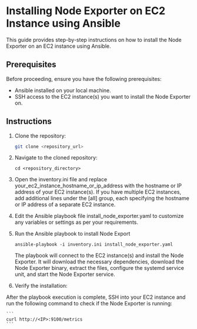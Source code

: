 # Installing Node Exporter on EC2 Instance using Ansible

This guide provides step-by-step instructions on how to install the Node Exporter on an EC2 instance using Ansible.

## Prerequisites

Before proceeding, ensure you have the following prerequisites:

- Ansible installed on your local machine.
- SSH access to the EC2 instance(s) you want to install the Node Exporter on.

## Instructions

1. Clone the repository:

   ```bash
   git clone <repository_url>
    ```

2. Navigate to the cloned repository:

    ```
    cd <repository_directory>
    ```

3. Open the inventory.ini file and replace your_ec2_instance_hostname_or_ip_address with the hostname or IP address of your EC2 instance(s). If you have multiple EC2 instances, add additional lines under the [all] group, each specifying the hostname or IP address of a separate EC2 instance.

4. Edit the Ansible playbook file install_node_exporter.yaml to customize any variables or settings as per your requirements.

5. Run the Ansible playbook to install Node Export

    ```
    ansible-playbook -i inventory.ini install_node_exporter.yaml
    ```
    The playbook will connect to the EC2 instance(s) and install the Node Exporter. It will download the necessary dependencies, download the Node Exporter binary, extract the files, configure the systemd service unit, and start the Node Exporter service.

6. Verify the installation:

After the playbook execution is complete, SSH into your EC2 instance and run the following command to check if the Node Exporter is running:

    ```
    curl http://<IP>:9100/metrics
    ```